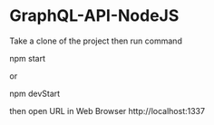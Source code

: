 # GraphQL-API-NodeJS

Take a clone of the project then run command

npm start

or 

npm devStart


then open URL in Web Browser http://localhost:1337

